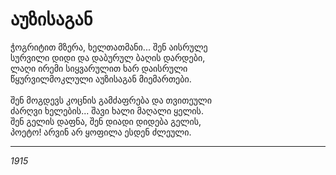 # აუზისაგან

ჭოგრიტით მზერა, ხელთათმანი... შენ აისრულე\
სურვილი დიდი და დაბურულ ბაღის დარდები,\
ლაღი ირემი სიყვარულით ხარ დაისრული\
წყურვილმოკლული აუზისაგან მიემართები.\
\
შენ მოგდევს კოცნის გამძაფრება და თვითეული\
ძარღვი ხელების... შავი ხალი მაღალი ყელის.\
შენ გელის დაფნა, შენ დიადი დიდება გელის,\
პოეტო! არვინ არ ყოფილა ესდენ ძლეული.

***

_1915_
